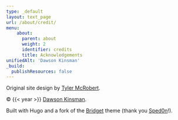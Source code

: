 ```yaml
---
type: _default
layout: text_page
url: /about/credit/
menu:
    about:
      parent: about
      weight: 2
      identifier: credits
      title: Acknowledgements
unifiedAlt: 'Dawson Kinsman'
_build:
  publishResources: false
---
```


Original site design by <u>[Tyler McRobert](https://tylermcrobert.com)</u>. 

&copy; {{< year >}} <u>[Dawson Kinsman](https://github.com/dkinsman)</u>.

Built with Hugo and a fork of the <u>[Bridget](https://github.com/Sped0n/bridget)</u> theme (thank you <u>[Sped0n](https://github.com/Sped0n)</u>!).
